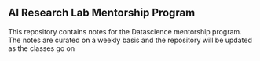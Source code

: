 ## AI Research Lab Mentorship Program

This repository contains notes for the Datascience mentorship program.
The notes are curated on a weekly basis and the repository will be updated as the classes go on
